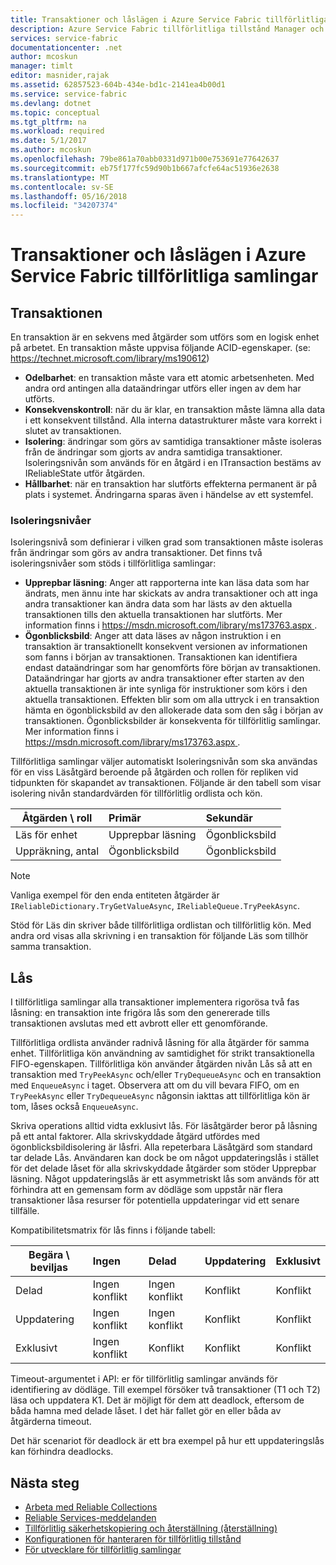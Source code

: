 ```yaml
---
title: Transaktioner och låslägen i Azure Service Fabric tillförlitliga samlingar | Microsoft Docs
description: Azure Service Fabric tillförlitliga tillstånd Manager och tillförlitlig samlingar transaktioner och låsa.
services: service-fabric
documentationcenter: .net
author: mcoskun
manager: timlt
editor: masnider,rajak
ms.assetid: 62857523-604b-434e-bd1c-2141ea4b00d1
ms.service: service-fabric
ms.devlang: dotnet
ms.topic: conceptual
ms.tgt_pltfrm: na
ms.workload: required
ms.date: 5/1/2017
ms.author: mcoskun
ms.openlocfilehash: 79be861a70abb0331d971b00e753691e77642637
ms.sourcegitcommit: eb75f177fc59d90b1b667afcfe64ac51936e2638
ms.translationtype: MT
ms.contentlocale: sv-SE
ms.lasthandoff: 05/16/2018
ms.locfileid: "34207374"
---
```

# <a name="transactions-and-lock-modes-in-azure-service-fabric-reliable-collections"></a>Transaktioner och låslägen i Azure Service Fabric tillförlitliga samlingar

## <a name="transaction"></a>Transaktionen
En transaktion är en sekvens med åtgärder som utförs som en logisk enhet på arbetet.
En transaktion måste uppvisa följande ACID-egenskaper. (se: https://technet.microsoft.com/library/ms190612)
* **Odelbarhet**: en transaktion måste vara ett atomic arbetsenheten. Med andra ord antingen alla dataändringar utförs eller ingen av dem har utförts.
* **Konsekvenskontroll**: när du är klar, en transaktion måste lämna alla data i ett konsekvent tillstånd. Alla interna datastrukturer måste vara korrekt i slutet av transaktionen.
* **Isolering**: ändringar som görs av samtidiga transaktioner måste isoleras från de ändringar som gjorts av andra samtidiga transaktioner. Isoleringsnivån som används för en åtgärd i en ITransaction bestäms av IReliableState utför åtgärden.
* **Hållbarhet**: när en transaktion har slutförts effekterna permanent är på plats i systemet. Ändringarna sparas även i händelse av ett systemfel.

### <a name="isolation-levels"></a>Isoleringsnivåer
Isoleringsnivå som definierar i vilken grad som transaktionen måste isoleras från ändringar som görs av andra transaktioner.
Det finns två isoleringsnivåer som stöds i tillförlitliga samlingar:

* **Upprepbar läsning**: Anger att rapporterna inte kan läsa data som har ändrats, men ännu inte har skickats av andra transaktioner och att inga andra transaktioner kan ändra data som har lästs av den aktuella transaktionen tills den aktuella transaktionen har slutförts. Mer information finns i [ https://msdn.microsoft.com/library/ms173763.aspx ](https://msdn.microsoft.com/library/ms173763.aspx).
* **Ögonblicksbild**: Anger att data läses av någon instruktion i en transaktion är transaktionellt konsekvent versionen av informationen som fanns i början av transaktionen.
  Transaktionen kan identifiera endast dataändringar som har genomförts före början av transaktionen.
  Dataändringar har gjorts av andra transaktioner efter starten av den aktuella transaktionen är inte synliga för instruktioner som körs i den aktuella transaktionen.
  Effekten blir som om alla uttryck i en transaktion hämta en ögonblicksbild av den allokerade data som den såg i början av transaktionen.
  Ögonblicksbilder är konsekventa för tillförlitlig samlingar.
  Mer information finns i [ https://msdn.microsoft.com/library/ms173763.aspx ](https://msdn.microsoft.com/library/ms173763.aspx).

Tillförlitliga samlingar väljer automatiskt Isoleringsnivån som ska användas för en viss Läsåtgärd beroende på åtgärden och rollen för repliken vid tidpunkten för skapandet av transaktionen.
Följande är den tabell som visar isolering nivån standardvärden för tillförlitlig ordlista och kön.

| Åtgärden \ roll | Primär | Sekundär |
| --- |:--- |:--- |
| Läs för enhet |Upprepbar läsning |Ögonblicksbild |
| Uppräkning, antal |Ögonblicksbild |Ögonblicksbild |

> [!NOTE]
> Vanliga exempel för den enda entiteten åtgärder är `IReliableDictionary.TryGetValueAsync`, `IReliableQueue.TryPeekAsync`.
> 

Stöd för Läs din skriver både tillförlitliga ordlistan och tillförlitlig kön.
Med andra ord visas alla skrivning i en transaktion för följande Läs som tillhör samma transaktion.

## <a name="locks"></a>Lås
I tillförlitliga samlingar alla transaktioner implementera rigorösa två fas låsning: en transaktion inte frigöra lås som den genererade tills transaktionen avslutas med ett avbrott eller ett genomförande.

Tillförlitliga ordlista använder radnivå låsning för alla åtgärder för samma enhet.
Tillförlitliga kön användning av samtidighet för strikt transaktionella FIFO-egenskapen.
Tillförlitliga kön använder åtgärden nivån Lås så att en transaktion med `TryPeekAsync` och/eller `TryDequeueAsync` och en transaktion med `EnqueueAsync` i taget.
Observera att om du vill bevara FIFO, om en `TryPeekAsync` eller `TryDequeueAsync` någonsin iakttas att tillförlitliga kön är tom, låses också `EnqueueAsync`.

Skriva operations alltid vidta exklusivt lås.
För läsåtgärder beror på låsning på ett antal faktorer.
Alla skrivskyddade åtgärd utfördes med ögonblicksbildisolering är låsfri.
Alla repeterbara Läsåtgärd som standard tar delade Lås.
Användaren kan dock be om något uppdateringslås i stället för det delade låset för alla skrivskyddade åtgärder som stöder Upprepbar läsning.
Något uppdateringslås är ett asymmetriskt lås som används för att förhindra att en gemensam form av dödläge som uppstår när flera transaktioner låsa resurser för potentiella uppdateringar vid ett senare tillfälle.

Kompatibilitetsmatrix för lås finns i följande tabell:

| Begära \ beviljas | Ingen | Delad | Uppdatering | Exklusivt |
| --- |:--- |:--- |:--- |:--- |
| Delad |Ingen konflikt |Ingen konflikt |Konflikt |Konflikt |
| Uppdatering |Ingen konflikt |Ingen konflikt |Konflikt |Konflikt |
| Exklusivt |Ingen konflikt |Konflikt |Konflikt |Konflikt |

Timeout-argumentet i API: er för tillförlitlig samlingar används för identifiering av dödläge.
Till exempel försöker två transaktioner (T1 och T2) läsa och uppdatera K1.
Det är möjligt för dem att deadlock, eftersom de båda hamna med delade låset.
I det här fallet gör en eller båda av åtgärderna timeout.

Det här scenariot för deadlock är ett bra exempel på hur ett uppdateringslås kan förhindra deadlocks.

## <a name="next-steps"></a>Nästa steg
* [Arbeta med Reliable Collections](service-fabric-work-with-reliable-collections.md)
* [Reliable Services-meddelanden](service-fabric-reliable-services-notifications.md)
* [Tillförlitlig säkerhetskopiering och återställning (återställning)](service-fabric-reliable-services-backup-restore.md)
* [Konfigurationen för hanteraren för tillförlitlig tillstånd](service-fabric-reliable-services-configuration.md)
* [För utvecklare för tillförlitlig samlingar](https://msdn.microsoft.com/library/azure/microsoft.servicefabric.data.collections.aspx)

